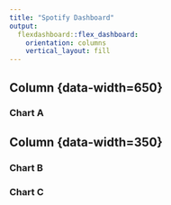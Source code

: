 ```yaml
---
title: "Spotify Dashboard"
output: 
  flexdashboard::flex_dashboard:
    orientation: columns
    vertical_layout: fill
---
```




Column {data-width=650}
-----------------------------------------------------------------------

### Chart A



Column {data-width=350}
-----------------------------------------------------------------------

### Chart B



### Chart C



